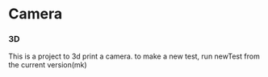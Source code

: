 # Camera
### 3D
This is a project to 3d print a camera.
to make a new test, run newTest from the current version(mk)

